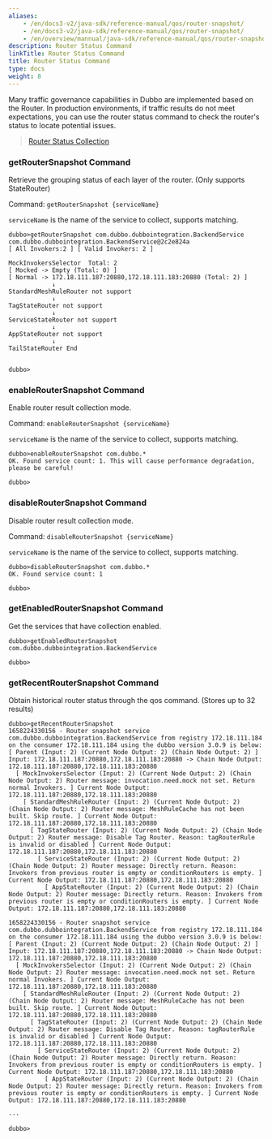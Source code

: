```yaml
---
aliases:
    - /en/docs3-v2/java-sdk/reference-manual/qos/router-snapshot/
    - /en/docs3-v2/java-sdk/reference-manual/qos/router-snapshot/
    - /en/overview/mannual/java-sdk/reference-manual/qos/router-snapshot/
description: Router Status Command
linkTitle: Router Status Command
title: Router Status Command
type: docs
weight: 8
---
```





Many traffic governance capabilities in Dubbo are implemented based on the Router. In production environments, if traffic results do not meet expectations, you can use the router status command to check the router's status to locate potential issues.

> [Router Status Collection](../../../advanced-features-and-usage/performance/router-snapshot/)

### getRouterSnapshot Command

Retrieve the grouping status of each layer of the router. (Only supports StateRouter)

Command: `getRouterSnapshot {serviceName}`

`serviceName` is the name of the service to collect, supports matching.

```
dubbo>getRouterSnapshot com.dubbo.dubbointegration.BackendService
com.dubbo.dubbointegration.BackendService@2c2e824a
[ All Invokers:2 ] [ Valid Invokers: 2 ]

MockInvokersSelector  Total: 2
[ Mocked -> Empty (Total: 0) ]
[ Normal -> 172.18.111.187:20880,172.18.111.183:20880 (Total: 2) ]
            ↓ 
StandardMeshRuleRouter not support
            ↓ 
TagStateRouter not support
            ↓ 
ServiceStateRouter not support
            ↓ 
AppStateRouter not support
            ↓ 
TailStateRouter End


dubbo>
```

### enableRouterSnapshot Command

Enable router result collection mode.

Command: `enableRouterSnapshot {serviceName}`

`serviceName` is the name of the service to collect, supports matching.

```
dubbo>enableRouterSnapshot com.dubbo.*
OK. Found service count: 1. This will cause performance degradation, please be careful!

dubbo>
```

### disableRouterSnapshot Command

Disable router result collection mode.

Command: `disableRouterSnapshot {serviceName}`

`serviceName` is the name of the service to collect, supports matching.

```
dubbo>disableRouterSnapshot com.dubbo.*
OK. Found service count: 1

dubbo>
```

### getEnabledRouterSnapshot Command

Get the services that have collection enabled.

```
dubbo>getEnabledRouterSnapshot
com.dubbo.dubbointegration.BackendService

dubbo>
```

### getRecentRouterSnapshot Command

Obtain historical router status through the qos command. (Stores up to 32 results)

```
dubbo>getRecentRouterSnapshot
1658224330156 - Router snapshot service com.dubbo.dubbointegration.BackendService from registry 172.18.111.184 on the consumer 172.18.111.184 using the dubbo version 3.0.9 is below: 
[ Parent (Input: 2) (Current Node Output: 2) (Chain Node Output: 2) ] Input: 172.18.111.187:20880,172.18.111.183:20880 -> Chain Node Output: 172.18.111.187:20880,172.18.111.183:20880
  [ MockInvokersSelector (Input: 2) (Current Node Output: 2) (Chain Node Output: 2) Router message: invocation.need.mock not set. Return normal Invokers. ] Current Node Output: 172.18.111.187:20880,172.18.111.183:20880
    [ StandardMeshRuleRouter (Input: 2) (Current Node Output: 2) (Chain Node Output: 2) Router message: MeshRuleCache has not been built. Skip route. ] Current Node Output: 172.18.111.187:20880,172.18.111.183:20880
      [ TagStateRouter (Input: 2) (Current Node Output: 2) (Chain Node Output: 2) Router message: Disable Tag Router. Reason: tagRouterRule is invalid or disabled ] Current Node Output: 172.18.111.187:20880,172.18.111.183:20880
        [ ServiceStateRouter (Input: 2) (Current Node Output: 2) (Chain Node Output: 2) Router message: Directly return. Reason: Invokers from previous router is empty or conditionRouters is empty. ] Current Node Output: 172.18.111.187:20880,172.18.111.183:20880
          [ AppStateRouter (Input: 2) (Current Node Output: 2) (Chain Node Output: 2) Router message: Directly return. Reason: Invokers from previous router is empty or conditionRouters is empty. ] Current Node Output: 172.18.111.187:20880,172.18.111.183:20880

1658224330156 - Router snapshot service com.dubbo.dubbointegration.BackendService from registry 172.18.111.184 on the consumer 172.18.111.184 using the dubbo version 3.0.9 is below: 
[ Parent (Input: 2) (Current Node Output: 2) (Chain Node Output: 2) ] Input: 172.18.111.187:20880,172.18.111.183:20880 -> Chain Node Output: 172.18.111.187:20880,172.18.111.183:20880
  [ MockInvokersSelector (Input: 2) (Current Node Output: 2) (Chain Node Output: 2) Router message: invocation.need.mock not set. Return normal Invokers. ] Current Node Output: 172.18.111.187:20880,172.18.111.183:20880
    [ StandardMeshRuleRouter (Input: 2) (Current Node Output: 2) (Chain Node Output: 2) Router message: MeshRuleCache has not been built. Skip route. ] Current Node Output: 172.18.111.187:20880,172.18.111.183:20880
      [ TagStateRouter (Input: 2) (Current Node Output: 2) (Chain Node Output: 2) Router message: Disable Tag Router. Reason: tagRouterRule is invalid or disabled ] Current Node Output: 172.18.111.187:20880,172.18.111.183:20880
        [ ServiceStateRouter (Input: 2) (Current Node Output: 2) (Chain Node Output: 2) Router message: Directly return. Reason: Invokers from previous router is empty or conditionRouters is empty. ] Current Node Output: 172.18.111.187:20880,172.18.111.183:20880
          [ AppStateRouter (Input: 2) (Current Node Output: 2) (Chain Node Output: 2) Router message: Directly return. Reason: Invokers from previous router is empty or conditionRouters is empty. ] Current Node Output: 172.18.111.187:20880,172.18.111.183:20880

···

dubbo>
```

